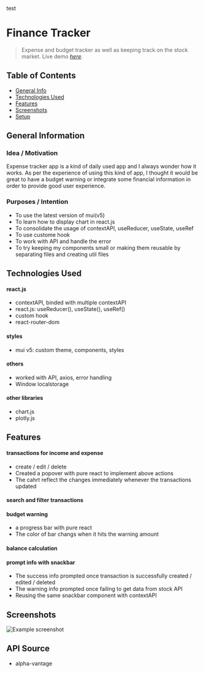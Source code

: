 test
# Finance Tracker
> Expense and budget tracker as well as keeping track on the stock market.
> Live demo [_here_](https://stupendous-torte-d9a668.netlify.app).

## Table of Contents
* [General Info](#general-information)
* [Technologies Used](#technologies-used)
* [Features](#features)
* [Screenshots](#screenshots)
* [Setup](#setup)
<!-- 
* [Usage](#usage)
* [Project Status](#project-status)
* [Room for Improvement](#room-for-improvement)
* [Acknowledgements](#acknowledgements)
* [Contact](#contact)
-->


## General Information

### Idea / Motivation
Expense tracker app is a kind of daily used app and I always wonder how it works.
As per the experience of using this kind of app, I thought it would be great to have a budget warning or integrate some financial information in order to provide good user experience.

### Purposes / Intention
- To use the latest version of mui(v5)
- To learn how to display chart in react.js
- To consolidate the usage of contextAPI, useReducer, useState, useRef
- To use custome hook
- To work with API and handle the error
- To try keeping my components small or making them reusable by separating files and creating util files


## Technologies Used

#### react.js
- contextAPI, binded with multiple contextAPI
- react.js: useReducer(), useState(), useRef()
- custom hook
- react-router-dom

#### styles
- mui v5: custom theme, components, styles

#### others
- worked with API, axios, error handling
- Window localstorage

#### other libraries
- chart.js
- plotly.js


## Features
#### transactions for income and expense
- create / edit / delete
- Created a popover with pure react to implement above actions
- The cahrt reflect the changes immediately whenever the transactions updated

#### search and filter transactions

#### budget warning
- a progress bar with pure react
- The color of bar changs when it hits the warning amount
#### balance calculation
#### prompt info with snackbar
- The success info prompted once transaction is successfully created / edited / deleted
- The warning info prompted once failing to get data from stock API
- Reusing the same snackbar component with contextAPI
<!-- 
#### others
- convert to currency format by Intl.NumberFormat
- change the format of date
- sort dummy data
-->

## Screenshots
![Example screenshot](./img/screenshot.png)


<!--
## Setup
1. To create API key for alpha-vantage
2. To run this project, install it locally using npm:
```
$ npm i
$ npm run start
```
-->

## API Source
- alpha-vantage

<!-- 
## Usage
How does one go about using it?
Provide various use cases and code examples here.

`write-your-code-here`


## Project Status
Project is: _in progress_ / _complete_ / _no longer being worked on_. If you are no longer working on it, provide reasons why. 



## Room for Improvement
Include areas you believe need improvement / could be improved. Also add TODOs for future development.

Room for improvement:
- Improvement to be done 1
- Improvement to be done 2

To do:
- Feature to be added 1
- Feature to be added 2


## Acknowledgements
Give credit here.
- This project was inspired by...
- This project was based on [this tutorial](https://www.example.com).
- Many thanks to...


## Contact
Created by [@flynerdpl](https://www.flynerd.pl/) - feel free to contact me!
-->

<!-- Optional -->
<!-- ## License -->
<!-- This project is open source and available under the [... License](). -->

<!-- You don't have to include all sections - just the one's relevant to your project -->
